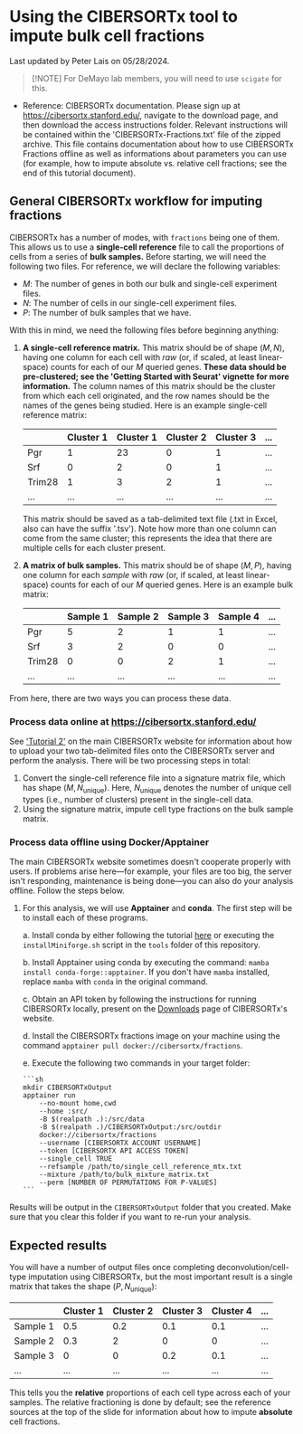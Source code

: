# Using the CIBERSORTx tool to impute bulk cell fractions

Last updated by Peter Lais on 05/28/2024.

> [!NOTE] For DeMayo lab members, you will need to use `scigate` for this.

* Reference: CIBERSORTx documentation. Please sign up at
  https://cibersortx.stanford.edu/, navigate to the download page, and then
  download the access instructions folder. Relevant instructions will be
  contained within the 'CIBERSORTx-Fractions.txt' file of the zipped archive.
  This file contains documentation about how to use CIBERSORTx Fractions
  offline as well as informations about parameters you can use (for example,
  how to impute absolute vs. relative cell fractions; see the end of this
  tutorial document).

## General CIBERSORTx workflow for imputing fractions

CIBERSORTx has a number of modes, with `fractions` being one of them. This
allows us to use a **single-cell reference** file to call the proportions of
cells from a series of **bulk samples.** Before starting, we will need the
following two files. For reference, we will declare the following variables:

* $M$: The number of genes in both our bulk and single-cell experiment files.
* $N$: The number of cells in our single-cell experiment files.
* $P$: The number of bulk samples that we have.

With this in mind, we need the following files before beginning anything:

1. **A single-cell reference matrix.** This matrix should be of shape $(M,N)$,
   having one column for each cell with _raw_ (or, if scaled, at least 
   linear-space) counts for each of our $M$ queried genes. **These data
   should be pre-clustered; see the 'Getting Started with Seurat' vignette
   for more information.** The column names of this matrix should be the
   cluster from which each cell originated, and the row names should be the
   names of the genes being studied. Here is an example single-cell reference
   matrix:

   | | Cluster 1 | Cluster 1 | Cluster 2 | Cluster 3 | ... |
   | --- | --- | --- | --- | --- | --- |
   | Pgr | 1 | 23 | 0 | 1 | ... | 
   | Srf | 0 | 2 | 0 | 1 | ... | 
   | Trim28 | 1 | 3 | 2 | 1 | ... | 
   | ... | ... | ... | ... | ... | ... |

   This matrix should be saved as a tab-delimited text file (.txt in Excel,
   also can have the suffix '.tsv'). Note how more than one column can come
   from the same cluster; this represents the idea that there are multiple
   cells for each cluster present.

2. **A matrix of bulk samples.** This matrix should be of shape $(M,P)$, having
   one column for each _sample_ with _raw_ (or, if scaled, at least linear-space)
   counts for each of our $M$ queried genes. Here is an example bulk matrix:

   | | Sample 1 | Sample 2 | Sample 3 | Sample 4 | ... |
   | --- | --- | --- | --- | --- | --- |
   | Pgr | 5 | 2 | 1 | 1 | ... | 
   | Srf | 3 | 2 | 0 | 0 | ... | 
   | Trim28 | 0 | 0 | 2 | 1 | ... | 
   | ... | ... | ... | ... | ... | ... |

From here, there are two ways you can process these data.

### Process data online at https://cibersortx.stanford.edu/

See ['Tutorial 2'](https://cibersortx.stanford.edu/tutorial.php) on the main
CIBERSORTx website for information about how to upload your
two tab-delimited files onto the CIBERSORTx server and perform the
analysis. There will be two processing steps in total:

1. Convert the single-cell reference file into a signature matrix file,
   which has shape $(M,N_\textrm{unique})$. Here, $N_\textrm{unique}$
   denotes the number of unique cell types (i.e., number of clusters)
   present in the single-cell data.
2. Using the signature matrix, impute cell type fractions on the bulk
   sample matrix.

### Process data offline using Docker/Apptainer

The main CIBERSORTx website sometimes doesn't cooperate properly with users.
If problems arise here—for example, your files are too big, the server isn't
responding, maintenance is being done—you can also do your analysis offline.
Follow the steps below.

1. For this analysis, we will use **Apptainer** and **conda**. The first step
will be to install each of these programs.
    
    a. Install conda by either following the tutorial [here](https://github.com/conda-forge/miniforge)
       or executing the
       `installMiniforge.sh` script in the `tools` folder of this repository.

    b. Install Apptainer using conda by executing the command: `mamba install
       conda-forge::apptainer`. If you don't have `mamba` installed, replace
       `mamba` with `conda` in the original command.

    c. Obtain an API token by following the instructions for running CIBERSORTx
       locally, present on the [Downloads](https://cibersortx.stanford.edu/download.php)
       page of CIBERSORTx's website.

    d. Install the CIBERSORTx fractions image on your machine using the command
       `apptainer pull docker://cibersortx/fractions`.

    e. Execute the following two commands in your target folder:

       ```sh
       mkdir CIBERSORTxOutput
       apptainer run
           --no-mount home,cwd
           --home :src/
           -B $(realpath .):/src/data
           -B $(realpath .)/CIBERSORTxOutput:/src/outdir
           docker://cibersortx/fractions
           --username [CIBERSORTX ACCOUNT USERNAME]
           --token [CIBERSORTX API ACCESS TOKEN]
           --single_cell TRUE
           --refsample /path/to/single_cell_reference_mtx.txt
           --mixture /path/to/bulk_mixture_matrix.txt
           --perm [NUMBER OF PERMUTATIONS FOR P-VALUES]
       ```

Results will be output in the `CIBERSORTxOutput` folder that you created.
Make sure that you clear this folder if you want to re-run your analysis.

## Expected results

You will have a number of output files once completing deconvolution/cell-type
imputation using CIBERSORTx, but the most important result is a single matrix
that takes the shape $(P,N_\textrm{unique})$:

| | Cluster 1 | Cluster 2 | Cluster 3 | Cluster 4 | ... |
| --- | --- | --- | --- | --- | --- |
| Sample 1 | 0.5 | 0.2 | 0.1 | 0.1 | ... | 
| Sample 2 | 0.3 | 2 | 0 | 0 | ... | 
| Sample 3 | 0 | 0 | 0.2 | 0.1 | ... | 
| ... | ... | ... | ... | ... | ... |

This tells you the **relative** proportions of each cell type across each of your
samples. The relative fractioning is done by default; see the reference sources
at the top of the slide for information about how to impute **absolute** cell fractions.